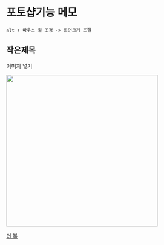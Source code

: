 # 포토샵기능 메모

```
alt + 마우스 휠 조정 -> 화면크기 조절
```

## 작은제목

이미지 넣기

<img src="https://slzlxn.github.io/img/ph.png" width="400">

[더 북](https://thebook.io/)
